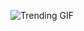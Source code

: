 ![Trending GIF](https://media2.giphy.com/media/v1.Y2lkPThiYjIxNzcyamdhbHp5NGJ5OWtyYXdoaHNtM2JubmlncWl0dGNzcDFzNmU0NW1icCZlcD12MV9naWZzX3NlYXJjaCZjdD1n/fryY00CO4xCz4uJuDQ/giphy.gif)
